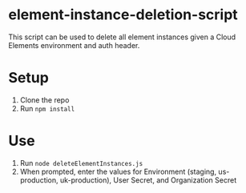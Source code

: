 # element-instance-deletion-script
This script can be used to delete all element instances given a Cloud Elements environment and auth header.

# Setup

1. Clone the repo
2. Run `npm install`


# Use
1. Run `node deleteElementInstances.js`
2. When prompted, enter the values for Environment (staging, us-production, uk-production), User Secret, and Organization Secret
